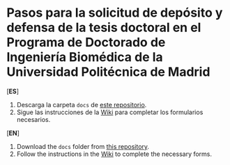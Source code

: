 # Pasos para la solicitud de depósito y defensa de la tesis doctoral en el Programa de Doctorado de Ingeniería Biomédica de la Universidad Politécnica de Madrid

[**ES**]

1. Descarga la carpeta `docs` de [este repositorio](https://github.com/capdibupm/normativa).
2. Sigue las instrucciones de la [Wiki](https://github.com/capdibupm/normativa/wiki/ProcesoPresentacionTesis) para completar los formularios necesarios.

[**EN**]

1. Download the `docs` folder from [this repository](https://github.com/capdibupm/normativa).
2. Follow the instructions in the [Wiki](https://github.com/capdibupm/normativa/wiki/ThesisSubmissionProcess_English) to complete the necessary forms.
